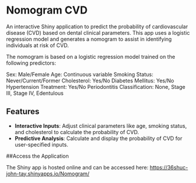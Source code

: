 # Nomogram CVD

An interactive Shiny application to predict the probability of cardiovascular disease (CVD) based on dental clinical parameters. This app uses a logistic regression model and generates a nomogram to assist in identifying individuals at risk of CVD.

The nomogram is based on a logistic regression model trained on the following predictors:

Sex: Male/Female
Age: Continuous variable
Smoking Status: Never/Current/Former
Cholesterol: Yes/No
Diabetes Mellitus: Yes/No
Hypertension Treatment: Yes/No
Periodontitis Classification: None, Stage III, Stage IV, Edentulous

## Features

- **Interactive Inputs**: Adjust clinical parameters like age, smoking status, and cholesterol to calculate the probability of CVD.
- **Predictive Analysis**: Calculate and display the probability of CVD for user-specified inputs.


##Access the Application

The Shiny app is hosted online and can be accessed here:
https://36shuc-john-tay.shinyapps.io/Nomogram/ 
